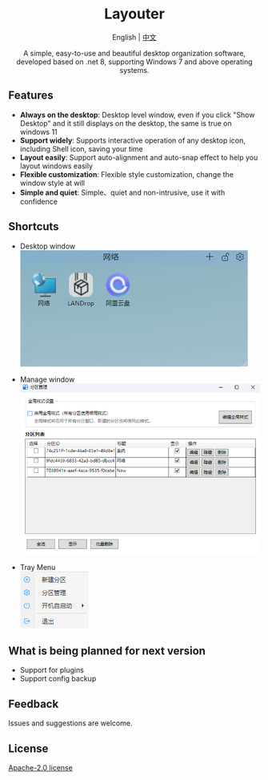 ﻿<div align="center">

<h1>Layouter</h1>
<p align="center">English | <a href="./readme_cn.md">中文</a> </p>

<p>A simple, easy-to-use and beautiful desktop organization software, developed based on .net 8, supporting Windows 7 and above operating systems.</p>

</div>

## Features

- **Always on the desktop**: Desktop level window, even if you click "Show Desktop" and it still displays on the desktop, the same is true on windows 11
- **Support widely**: Supports interactive operation of any desktop icon, including Shell icon, saving your time
- **Layout easily**: Support auto-alignment and auto-snap effect to help you layout windows easily
- **Flexible customization**: Flexible style customization, change the window style at will
- **Simple and quiet**: Simple、quiet and non-intrusive, use it with confidence

## Shortcuts

- Desktop window  
![screenshot](./images/01.png)

- Manage window  
![screenshot](./images/02.png)

- Tray Menu  
![screenshot](./images/03.png)

## What is being planned for next version

- Support for plugins
- Support config backup

## Feedback

Issues and suggestions are welcome.

## License

[Apache-2.0 license](LICENSE)